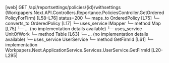 [web] GET /api/reportsettings/policies/{id}/withsettings  (Workpapers.Next.API.Controllers.Reportance.PoliciesController.GetOrderedPolicyForFirm)  [L58–L76] status=200
  └─ maps_to OrderedPolicy [L75]
    └─ converts_to OrderedPolicy [L17]
  └─ uses_service IMapper
    └─ method Map [L75]
      └─ ... (no implementation details available)
  └─ uses_service UnitOfWork
    └─ method Table [L63]
      └─ ... (no implementation details available)
  └─ uses_service UserService
    └─ method GetFirmId [L61]
      └─ implementation Workpapers.Next.ApplicationService.Services.UserService.GetFirmId [L20-L295]

